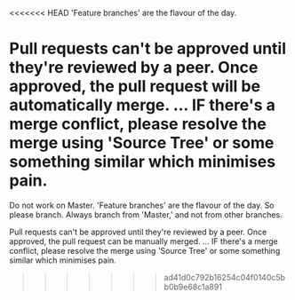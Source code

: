 <<<<<<< HEAD
'Feature branches' are the flavour of the day.

Pull requests can't be approved until they're reviewed by a peer.
Once approved, the pull request will be automatically merge.
... IF there's a merge conflict, please resolve the merge using 'Source Tree' or some something similar which minimises pain.
=======
Do not work on Master.
'Feature branches' are the flavour of the day.  So please branch.
Always branch from 'Master,' and not from other branches.

Pull requests can't be approved until they're reviewed by a peer.
Once approved, the pull request can be manually merged.
... IF there's a merge conflict, please resolve the merge using 'Source Tree' or some something similar which minimises pain.
>>>>>>> ad41d0c792b16254c04f0140c5bb0b9e68c1a891
